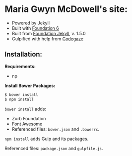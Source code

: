 
# Maria Gwyn McDowell's site:
- Powered by Jekyll
- Built with [Foundation 6](http://foundation.zurb.com)
- Built from [Foundation Jekyll](https://github.com/aaronkwhite/foundation-jekyll), v. 1.5.0
- Gulpified with help from [Codegaze](https://codegaze.github.io/2016/01/09/a-jekyll-workflow-with-gulp/)

## Installation:

**Requirements:**
* np

**Install Bower Packages:**
```sh
$ bower install
$ npm install
```

```bower install``` adds:
* Zurb Foundation
* Font Awesome
* Referenced files: ```bower.json``` and ```.bowerrc```.

```npm install``` adds Gulp and its packages.

Referenced files: ```package.json``` and ```gulpfile.js```.
